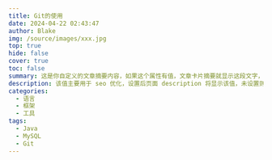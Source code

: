 ```yaml
---
title: Git的使用
date: 2024-04-22 02:43:47
author: Blake
img: /source/images/xxx.jpg
top: true
hide: false
cover: true
toc: false
summary: 这是你自定义的文章摘要内容，如果这个属性有值，文章卡片摘要就显示这段文字，否则程序会自动截取文章的部分内容作为摘要
description: 该值主要用于 seo 优化，设置后页面 description 将显示该值，未设置则取 summary 或截取部分文章内容
categories:
  - 语言
  - 框架
  - 工具
tags:
  - Java
  - MySQL
  - Git
---
```

